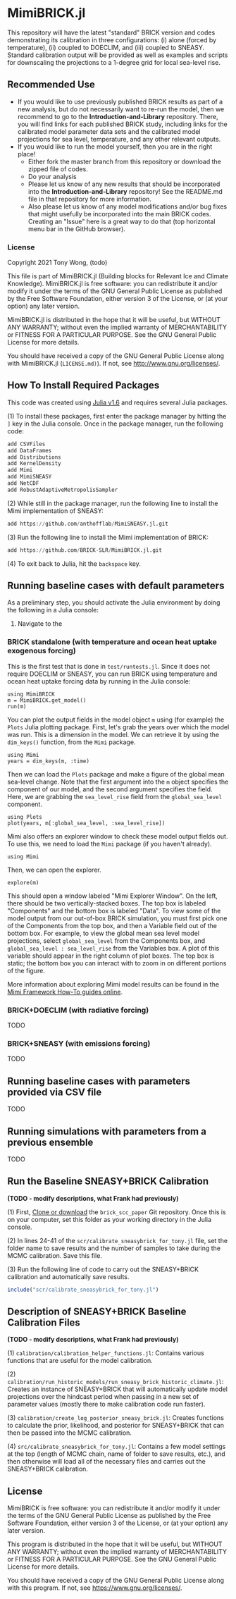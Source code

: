 # MimiBRICK.jl

This repository will have the latest "standard" BRICK version and codes demonstrating its calibration in three configurations: (i) alone (forced by temperature), (ii) coupled to DOECLIM, and (iii) coupled to SNEASY. Standard calibration output will be provided as well as examples and scripts for downscaling the projections to a 1-degree grid for local sea-level rise.

## Recommended Use

* If you would like to use previously published BRICK results as part of a new analysis, but do not necessarily want to re-run the model, then we recommend to go to the **Introduction-and-Library** repository. There, you will find links for each published BRICK study, including links for the calibrated model parameter data sets and the calibrated model projections for sea level, temperature, and any other relevant outputs.
* If you would like to run the model yourself, then you are in the right place!
  * Either fork the master branch from this repository or download the zipped file of codes.
  * Do your analysis
  * Please let us know of any new results that should be incorporated into the **Introduction-and-Library** repository! See the README.md file in that repository for more information.
  * Also please let us know of any model modifications and/or bug fixes that might usefully be incorporated into the main BRICK codes. Creating an "Issue" here is a great way to do that (top horizontal menu bar in the GitHub browser).

### License

Copyright 2021 Tony Wong, (todo)

This file is part of MimiBRICK.jl (Building blocks for Relevant Ice and Climate Knowledge). MimiBRICK.jl is free software: you can redistribute it and/or modify it under the terms of the GNU General Public License as published by the Free Software Foundation, either version 3 of the License, or (at your option) any later version.

MimiBRICK.jl is distributed in the hope that it will be useful, but WITHOUT ANY WARRANTY; without even the implied warranty of MERCHANTABILITY or FITNESS FOR A PARTICULAR PURPOSE. See the GNU General Public License for more details.

You should have received a copy of the GNU General Public License along with MimiBRICK.jl (`LICENSE.md)`). If not, see http://www.gnu.org/licenses/.


## How To Install Required Packages

This code was created using [Julia v1.6](https://julialang.org/downloads/) and requires several Julia packages.

(1) To install these packages, first enter the package manager by hitting the `]` key in the Julia console. Once in the package manager, run the following code:

```julia
add CSVFiles
add DataFrames
add Distributions
add KernelDensity
add Mimi
add MimiSNEASY
add NetCDF
add RobustAdaptiveMetropolisSampler
```
(2) While still in the package manager, run the following line to install the Mimi implementation of SNEASY:

```julia
add https://github.com/anthofflab/MimiSNEASY.jl.git
```

(3) Run the following line to install the Mimi implementation of BRICK:

```julia
add https://github.com/BRICK-SLR/MimiBRICK.jl.git
```

(4) To exit back to Julia, hit the `backspace` key.

## Running baseline cases with default parameters

As a preliminary step, you should activate the Julia environment by doing the following in a Julia console:
1. Navigate to the

### BRICK standalone (with temperature and ocean heat uptake exogenous forcing)

This is the first test that is done in `test/runtests.jl`. Since it does not require DOECLIM or SNEASY, you can run BRICK using temperature and ocean heat uptake forcing data by running in the Julia console:
```
using MimiBRICK
m = MimiBRICK.get_model()
run(m)
```

You can plot the output fields in the model object `m` using (for example) the `Plots` Julia plotting package. First, let's grab the years over which the model was run. This is a dimension in the model. We can retrieve it by using the `dim_keys()` function, from the `Mimi` package.
```
using Mimi
years = dim_keys(m, :time)
```

Then we can load the `Plots` package and make a figure of the global mean sea-level change. Note that the first argument into the `m` object specifies the component of our model, and the second argument specifies the field. Here, we are grabbing the `sea_level_rise` field from the `global_sea_level` component.
```
using Plots
plot(years, m[:global_sea_level, :sea_level_rise])
```

Mimi also offers an explorer window to check these model output fields out. To use this, we need to load the `Mimi` package (if you haven't already).
```
using Mimi
```

Then, we can open the explorer.
```
explore(m)
```

This should open a window labeled "Mimi Explorer Window". On the left, there should be two vertically-stacked boxes. The top box is labeled "Components" and the bottom box is labeled "Data". To view some of the model output from our out-of-box BRICK simulation, you must first pick one of the Components from the top box, and then a Variable field out of the bottom box. For example, to view the global mean sea level model projections, select `global_sea_level` from the Components box, and `global_sea_level : sea_level_rise` from the Variables box. A plot of this variable should appear in the right column of plot boxes. The top box is static; the bottom box you can interact with to zoom in on different portions of the figure.

More information about exploring Mimi model results can be found in the [Mimi Framework How-To guides online](https://www.mimiframework.org/Mimi.jl/stable/howto/howto_2/).

### BRICK+DOECLIM (with radiative forcing)

TODO

### BRICK+SNEASY (with emissions forcing)

TODO

## Running baseline cases with parameters provided via CSV file

TODO

## Running simulations with parameters from a previous ensemble

TODO

## Run the Baseline SNEASY+BRICK Calibration

**(TODO - modify descriptions, what Frank had previously)**

(1) First, [Clone or download](https://git-scm.com/book/en/v2/Git-Basics-Getting-a-Git-Repository) the `brick_scc_paper` Git repository. Once this is on your computer, set this folder as your working directory in the Julia console.

(2) In lines 24-41 of the `scr/calibrate_sneasybrick_for_tony.jl` file, set the folder name to save results and the number of samples to take during the MCMC calibration. Save this file.

(3) Run the following line of code to carry out the SNEASY+BRICK calibration and automatically save results.

```julia
include("scr/calibrate_sneasybrick_for_tony.jl")
```

## Description of SNEASY+BRICK Baseline Calibration Files

**(TODO - modify descriptions, what Frank had previously)**

(1) `calibration/calibration_helper_functions.jl`: Contains various functions that are useful for the model calibration.

(2) `calibration/run_historic_models/run_sneasy_brick_historic_climate.jl`: Creates an instance of SNEASY+BRICK that will automatically update model projections over the hindcast period when passing in a new set of parameter values (mostly there to make calibration code run faster).

(3) `calibration/create_log_posterior_sneasy_brick.jl`: Creates functions to calculate the prior, likelihood, and posterior for SNEASY+BRICK that can then be passed into the MCMC calibration.

(4) `src/calibrate_sneasybrick_for_tony.jl`: Contains a few model settings at the top (length of MCMC chain, name of folder to save results, etc.), and then otherwise will load all of the necessary files and carries out the SNEASY+BRICK calibration.

## License

MimiBRICK is free software: you can redistribute it and/or modify
it under the terms of the GNU General Public License as published by
the Free Software Foundation, either version 3 of the License, or
(at your option) any later version.

This program is distributed in the hope that it will be useful,
but WITHOUT ANY WARRANTY; without even the implied warranty of
MERCHANTABILITY or FITNESS FOR A PARTICULAR PURPOSE.  See the
GNU General Public License for more details.

You should have received a copy of the GNU General Public License
along with this program.  If not, see <https://www.gnu.org/licenses/>.
